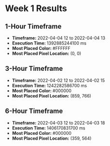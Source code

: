# Week 1 Results
## 1-Hour Timeframe
- **Timeframe:** 2022-04-04 12 to 2022-04-04 13
- **Execution Time:** 1392885244100 ms
- **Most Placed Color:** #FFFFFF
- **Most Placed Pixel Location:** (0, 0)
## 3-Hour Timeframe
- **Timeframe:** 2022-04-02 12 to 2022-04-02 15
- **Execution Time:** 1242282586700 ms
- **Most Placed Color:** #000000
- **Most Placed Pixel Location:** (859, 766)
## 6-Hour Timeframe
- **Timeframe:** 2022-04-03 12 to 2022-04-03 18
- **Execution Time:** 1406170831700 ms
- **Most Placed Color:** #000000
- **Most Placed Pixel Location:** (359, 564)